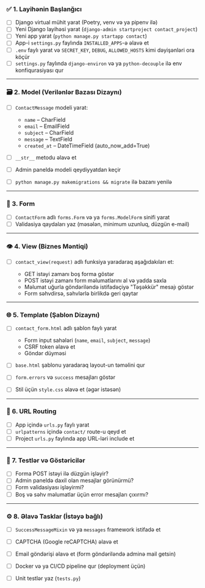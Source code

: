 
### ✅ 1. **Layihənin Başlanğıcı**

* [ ] Django virtual mühit yarat (Poetry, venv və ya pipenv ilə)
* [ ] Yeni Django layihəsi yarat (`django-admin startproject contact_project`)
* [ ] Yeni app yarat (`python manage.py startapp contact`)
* [ ] App-i `settings.py` faylında `INSTALLED_APPS`-ə əlavə et
* [ ] `.env` faylı yarat və `SECRET_KEY`, `DEBUG`, `ALLOWED_HOSTS` kimi dəyişənləri ora köçür
* [ ] `settings.py` faylında `django-environ` və ya `python-decouple` ilə env konfiqurasiyası qur

---

### 🗃️ 2. **Model (Verilənlər Bazası Dizaynı)**

* [ ] `ContactMessage` modeli yarat:

  * `name` – CharField
  * `email` – EmailField
  * `subject` – CharField
  * `message` – TextField
  * `created_at` – DateTimeField (auto\_now\_add=True)
* [ ] `__str__` metodu əlavə et
* [ ] Admin paneldə modeli qeydiyyatdan keçir
* [ ] `python manage.py makemigrations && migrate` ilə bazanı yenilə

---

### 🧠 3. **Form**

* [ ] `ContactForm` adlı `forms.Form` və ya `forms.ModelForm` sinifi yarat
* [ ] Validasiya qaydaları yaz (məsələn, minimum uzunluq, düzgün e-mail)

---

### 👁️ 4. **View (Biznes Məntiqi)**

* [ ] `contact_view(request)` adlı funksiya yaradaraq aşağıdakıları et:

  * GET istəyi zamanı boş forma göstər
  * POST istəyi zamanı form məlumatlarını al və yadda saxla
  * Məlumat uğurla göndəriləndə istifadəçiyə "Təşəkkür" mesajı göstər
  * Form səhvdirsə, səhvlərlə birlikdə geri qaytar

---

### 🌐 5. **Template (Şablon Dizaynı)**

* [ ] `contact_form.html` adlı şablon faylı yarat

  * Form input sahələri (`name`, `email`, `subject`, `message`)
  * CSRF token əlavə et
  * Göndər düyməsi
* [ ] `base.html` şablonu yaradaraq layout-un təməlini qur
* [ ] `form.errors` və `success` mesajları göstər
* [ ] Stil üçün `style.css` əlavə et (əgər istəsən)

---

### 🔁 6. **URL Routing**

* [ ] App içində `urls.py` faylı yarat
* [ ] `urlpatterns` içində `contact/` route-u qeyd et
* [ ] Project `urls.py` faylında app URL-ləri include et

---

### 🧪 7. **Testlər və Göstəricilər**

* [ ] Forma POST istəyi ilə düzgün işləyir?
* [ ] Admin paneldə daxil olan mesajlar görünürmü?
* [ ] Form validasiyası işləyirmi?
* [ ] Boş və səhv məlumatlar üçün error mesajları çıxırmı?

---

### ⚙️ 8. **Əlavə Tasklar (İstəyə bağlı)**

* [ ] `SuccessMessageMixin` və ya `messages` framework istifadə et
* [ ] CAPTCHA (Google reCAPTCHA) əlavə et
* [ ] Email göndərişi əlavə et (form göndəriləndə adminə mail getsin)
* [ ] Docker və ya CI/CD pipeline qur (deployment üçün)
* [ ] Unit testlər yaz (`tests.py`)


